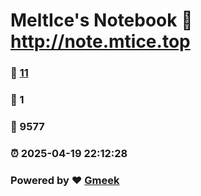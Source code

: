 # MeltIce's Notebook :link: http://note.mtice.top 
### :page_facing_up: [11](http://note.mtice.top/tag.html) 
### :speech_balloon: 1 
### :hibiscus: 9577 
### :alarm_clock: 2025-04-19 22:12:28 
### Powered by :heart: [Gmeek](https://github.com/Meekdai/Gmeek)
